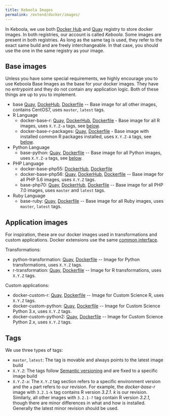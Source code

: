 ```yaml
---
title: Keboola Images
permalink: /extend/docker/images/
---
```


In Keboola, we use both 
[Docker Hub](https://hub.docker.com/r/keboola/) and 
[Quay](https://quay.io/organization/keboola) registry to store docker images. 
In both registries, our account is called *Keboola*. 
Some images are present in both registries. 
As long as the same tag is used, they refer to the exact same build and are freely interchangeable. 
In that case, you should use the one in the same registry as your image. 


## Base images

Unless you have some special requirements, we highly encourage you to use Keboola Base Images as the base for your docker images.
They have no entrypoint and they do not contain any application logic. 
Both of these things are up to you to implement.


- base 
[Quay](https://quay.io/repository/keboola/base), 
[DockeHub](https://hub.docker.com/r/keboola/base/), 
[Dockerfile](https://github.com/keboola/docker-base) -- 
Base image for all other images, contains CentOS7, 
uses `master`, `latest` tags.
- R Language
  - docker-base-r: 
[Quay](https://quay.io/repository/keboola/docker-base-r),
[DockerHub](https://hub.docker.com/r/keboola/docker-base-r/), 
[Dockerfile](https://github.com/keboola/docker-base-r) -
Base image for all R images, 
uses `X.Y.Z-a` tags, see [below](#tags).
  - docker-base-r-packages: 
[Quay](https://quay.io/repository/keboola/docker-base-r-packages), 
[Dockerfile](https://github.com/keboola/docker-base-r-packages) - 
Base image with installed common R packages installed, 
uses `X.Y.Z-A` tags, see [below](#tags). 
- Python Language
  - base-python: 
[Quay](https://quay.io/repository/keboola/base-python), 
[Dockerfile](https://github.com/keboola/docker-base-python) --
Base image for all Python images, 
uses `X.Y.Z-a` tags, see [below](#tags).
- PHP Language
  - docker-base-php55:
[DockerHub](https://hub.docker.com/r/keboola/base-php55/), 
[Dockerfile](https://github.com/keboola/docker-base-php55/) 
  - docker-base-php56: 
[Quay](https://quay.io/repository/keboola/docker-base-php56),
[DockerHub](https://hub.docker.com/r/keboola/base-php56/), 
[Dockerfile](https://github.com/keboola/docker-base-php56) -- 
Base image for all PHP 5.6 images, 
uses `X.Y.Z` tags.
  - base-php70: 
[Quay](https://quay.io/repository/keboola/base-php70),
[DockerHub](https://hub.docker.com/r/keboola/base-php70/), 
[Dockerfile](https://github.com/keboola/docker-base-php70) --
Base image for all PHP 7.0 images, 
uses `master` and `latest` tags. 
- Ruby Language
  - base-ruby:
[Quay](https://quay.io/repository/keboola/base-ruby), 
[Dockerfile](https://github.com/keboola/docker-base-ruby) --
Base image for all Ruby images, 
uses `master`, `latest` tags.
 
## Application images

For inspiration, these are our docker images used in transformations and custom applications. 
Docker extensions use the same [common interface](/extend/common-interface/).

Transformations:

- python-transformation:
[Quay](https://quay.io/repository/keboola/python-transformation), 
[Dockerfile](https://github.com/keboola/python-transformation) -- 
Image for Python transformations, 
uses `X.Y.Z` tags.
- r-transformation:
[Quay](https://quay.io/repository/keboola/r-transformation), 
[Dockerfile](https://github.com/keboola/r-transformation) -- 
Image for R transformations, 
uses `X.Y.Z` tags. 

Custom applications:

- docker-custom-r:
[Quay](https://quay.io/repository/keboola/docker-custom-r),
[Dockerfile](https://github.com/keboola/docker-custom-r) -- 
Image for Custom Science R, 
uses `X.Y.Z` tags.
- docker-custom-python: 
[Quay](https://quay.io/repository/keboola/docker-custom-python),
[Dockerfile](https://github.com/keboola/docker-custom-python) -- 
Image for Custom Science Python 3.x, 
uses `X.Y.Z` tags.
- docker-custom-python2:
[Quay](https://quay.io/repository/keboola/docker-custom-python2),
[Dockerfile](https://github.com/keboola/docker-custom-python2) -- 
Image for Custom Science Python 2.x, 
uses `X.Y.Z` tags.

## Tags
We use three types of tags:

- `master`, `latest`: The tag is movable and always points to the latest image build 
- `X.Y.Z`: The tags follow [Semantic versioning](http://semver.org/) and are fixed to a specific image build 
- `X.Y.Z-a`: The `X.Y.Z` tag section refers to a specific environment version and the `a` part refers to our revision. 
For example, the *docker-base-r* image with `3.2.1-k` tag contains R version *3.2.1*. *k* is our revision. Similarly, all other images
with `3.2.1-?` tag contain R version *3.2.1*, though there are minor differences in what and how is installed. Generally
the latest minor revision should be used. 

